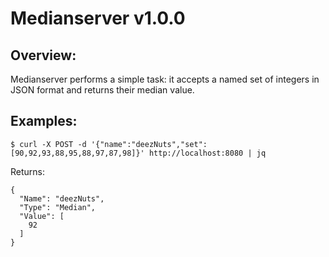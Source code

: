 # Medianserver v1.0.0

## Overview:
Medianserver performs a simple task: it accepts a named set of integers in JSON format and returns their median value.

## Examples:

```
$ curl -X POST -d '{"name":"deezNuts","set":[90,92,93,88,95,88,97,87,98]}' http://localhost:8080 | jq
```
Returns:

```
{
  "Name": "deezNuts",
  "Type": "Median",
  "Value": [
    92
  ]
}
```